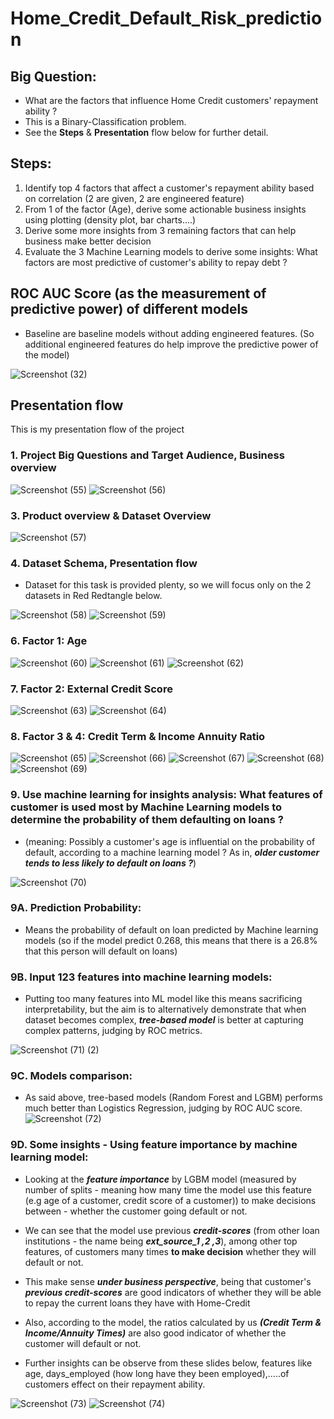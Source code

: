 # Home_Credit_Default_Risk_prediction

## Big Question: 
- What are the factors that influence Home Credit customers' repayment ability ?
- This is a Binary-Classification problem.
- See the **Steps** & **Presentation** flow below for further detail. 


## Steps: 
1. Identify top 4 factors that affect a customer's repayment ability based on correlation (2 are given, 2 are engineered feature)
2. From 1 of the factor (Age), derive some actionable business insights using plotting (density plot, bar charts....)
3. Derive some more insights from 3 remaining factors that can help business make better decision
4. Evaluate the 3 Machine Learning models to derive some insights: What factors are most predictive of customer's ability to repay debt ?

## ROC AUC Score (as the measurement of predictive power) of different models
- Baseline are baseline models without adding engineered features. (So additional engineered features do help improve the predictive power of the model)  

![Screenshot (32)](https://github.com/DannyQN123/Home_Credit_Default_Risk_prediction/assets/107457149/e03257de-0fd7-460f-91dc-8750c14adf45)

## Presentation flow
This is my presentation flow of the project 

### 1. Project Big Questions and Target Audience, Business overview

![Screenshot (55)](https://github.com/DannyQN123/Home_Credit_Default_Risk_prediction/assets/107457149/35b52b45-b33a-448d-a43c-a3258d27d020)
![Screenshot (56)](https://github.com/DannyQN123/Home_Credit_Default_Risk_prediction/assets/107457149/17b10d6b-ce12-40d2-9fb6-3925fea66fd5)

### 3. Product overview & Dataset Overview

![Screenshot (57)](https://github.com/DannyQN123/Home_Credit_Default_Risk_prediction/assets/107457149/4667cc61-cac0-44cb-ba48-0c6cb957d7f3)

### 4. Dataset Schema, Presentation flow  

- Dataset for this task is provided plenty, so we will focus only on the 2 datasets in Red Redtangle below.

![Screenshot (58)](https://github.com/DannyQN123/Home_Credit_Default_Risk_prediction/assets/107457149/37c1fbf6-f55f-4508-b4cd-76ffaa76c055)
![Screenshot (59)](https://github.com/DannyQN123/Home_Credit_Default_Risk_prediction/assets/107457149/6366a330-73cd-446d-a120-bbf5a2c71b7b)

### 6. Factor 1: Age

![Screenshot (60)](https://github.com/DannyQN123/Home_Credit_Default_Risk_prediction/assets/107457149/91db019d-d0e4-48b5-83f3-677f46fec03c)
![Screenshot (61)](https://github.com/DannyQN123/Home_Credit_Default_Risk_prediction/assets/107457149/933bfbde-0f9b-40e6-84ff-78ae71e87703)
![Screenshot (62)](https://github.com/DannyQN123/Home_Credit_Default_Risk_prediction/assets/107457149/ab1db301-d399-4357-94f8-5dd01cdb211e)

### 7. Factor 2: External Credit Score

![Screenshot (63)](https://github.com/DannyQN123/Home_Credit_Default_Risk_prediction/assets/107457149/2a7dc93e-1fe5-4534-9af8-1c2e4c06477b)
![Screenshot (64)](https://github.com/DannyQN123/Home_Credit_Default_Risk_prediction/assets/107457149/ad5a9a23-27b8-4840-a656-815a118ddad7)

### 8.  Factor 3 & 4: Credit Term & Income Annuity Ratio

![Screenshot (65)](https://github.com/DannyQN123/Home_Credit_Default_Risk_prediction/assets/107457149/eef909aa-2393-4fbd-ae7a-76203cad6bf6)
![Screenshot (66)](https://github.com/DannyQN123/Home_Credit_Default_Risk_prediction/assets/107457149/018bf19a-ea3e-43b6-942c-9f361c67121e)
![Screenshot (67)](https://github.com/DannyQN123/Home_Credit_Default_Risk_prediction/assets/107457149/571ed51f-5834-4232-b9da-41873c070d93)
![Screenshot (68)](https://github.com/DannyQN123/Home_Credit_Default_Risk_prediction/assets/107457149/a2255742-add4-401f-99e4-4d06f9f027e2)
![Screenshot (69)](https://github.com/DannyQN123/Home_Credit_Default_Risk_prediction/assets/107457149/48904444-47b7-434b-afea-5b4b369764af)

### 9. Use machine learning for insights analysis: What features of customer is used most by Machine Learning models to determine the probability of them defaulting on loans ?  
- (meaning: Possibly a customer's age is influential on the probability of default, according to a machine learning model ? As in, ***older customer tends to less likely to default on loans ?***) 

![Screenshot (70)](https://github.com/DannyQN123/Home_Credit_Default_Risk_prediction/assets/107457149/909470dc-d605-47d9-b5a2-9bbb31ba89dd)

### 9A. Prediction Probability:  
- Means the probability of default on loan predicted by Machine learning models (so if the model predict 0.268, this means that there is a 26.8% that this person will default on loans)  
### 9B. Input 123 features into machine learning models:   
- Putting too many features into ML model like this means sacrificing interpretability, but the aim is to alternatively demonstrate that when dataset becomes complex, ***tree-based model*** is better at capturing complex patterns, judging by ROC metrics.  

![Screenshot (71) (2)](https://github.com/DannyQN123/Loan_Default_Risk_Analysis/assets/107457149/6c49394c-fb3f-43e2-bc7d-3b743a8316b7)

### 9C. Models comparison:  
- As said above, tree-based models (Random Forest and LGBM) performs much better than Logistics Regression, judging by ROC AUC score. 
![Screenshot (72)](https://github.com/DannyQN123/Home_Credit_Default_Risk_prediction/assets/107457149/50f4e1b3-9ac6-429b-baf4-eca7ea8c42f2)
### 9D. Some insights - Using feature importance by machine learning model:  

- Looking at the ***feature importance*** by LGBM model (measured by number of splits - meaning how many time the model use this feature (e.g age of a customer, credit score of a customer)) to make decisions between - whether the customer going default or not.  

- We can see that the model use previous ***credit-scores*** (from other loan institutions - the name being ***ext_source_1 ,2 ,3***), among other top features, of customers many times **to make decision** whether they will default or not.   

- This make sense ***under business perspective***, being that customer's ***previous credit-scores*** are good indicators of whether they will be able to repay the current loans they have with Home-Credit     
- Also, according to the model, the ratios calculated by us ***(Credit Term & Income/Annuity Times)*** are also good indicator of whether the customer will default or not.  
- Further insights can be observe from these slides below, features like age, days_employed (how long have they been employed),.....of customers effect on their repayment ability.  

![Screenshot (73)](https://github.com/DannyQN123/Home_Credit_Default_Risk_prediction/assets/107457149/c57dfab0-d4bd-4775-b765-bf686be199e3)
![Screenshot (74)](https://github.com/DannyQN123/Home_Credit_Default_Risk_prediction/assets/107457149/c24be424-879b-4f65-b7e6-9f8ab9942044)


